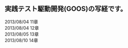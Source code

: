 実践テスト駆動開発(GOOS)の写経です。
---------------------
2013/08/04 11章  
2013/08/04 12章  
2013/08/05 13章  
2013/08/10 14章  
